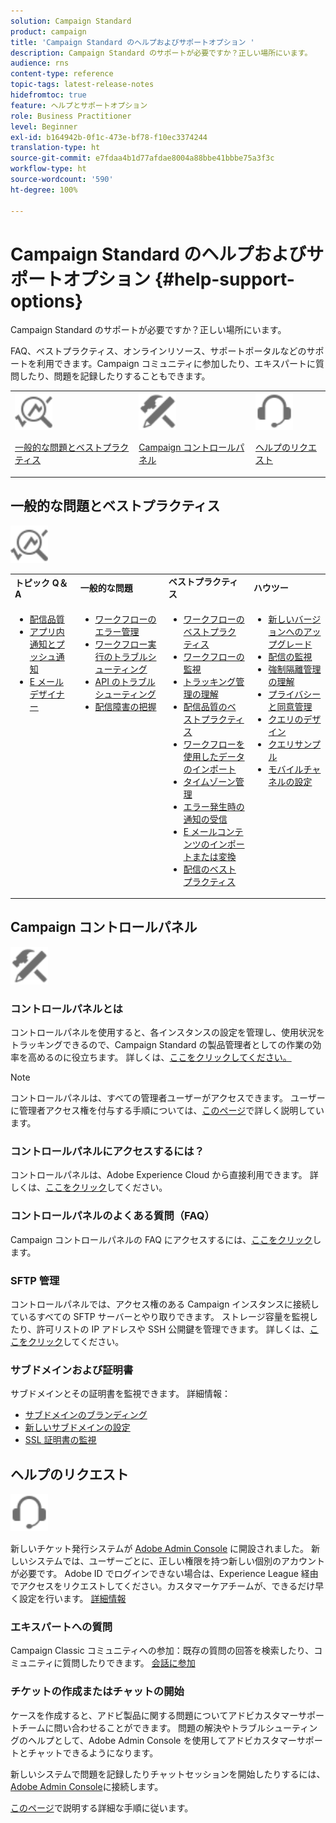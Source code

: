 ```yaml
---
solution: Campaign Standard
product: campaign
title: 'Campaign Standard のヘルプおよびサポートオプション '
description: Campaign Standard のサポートが必要ですか？正しい場所にいます。
audience: rns
content-type: reference
topic-tags: latest-release-notes
hidefromtoc: true
feature: ヘルプとサポートオプション
role: Business Practitioner
level: Beginner
exl-id: b164942b-0f1c-473e-bf78-f10ec3374244
translation-type: ht
source-git-commit: e7fdaa4b1d77afdae8004a88bbe41bbbe75a3f3c
workflow-type: ht
source-wordcount: '590'
ht-degree: 100%

---
```


# Campaign Standard のヘルプおよびサポートオプション {#help-support-options}

Campaign Standard のサポートが必要ですか？正しい場所にいます。

FAQ、ベストプラクティス、オンラインリソース、サポートポータルなどのサポートを利用できます。Campaign コミュニティに参加したり、エキスパートに質問したり、問題を記録したりすることもできます。

<table>
    <tr>
        <td><img src="start/using/assets/do-not-localize/icon-faq.svg" width="60px"><p><a href="#faq">一般的な問題とベストプラクティス</a></p></td>
        <td><img src="start/using/assets/do-not-localize/icon-control-panel.svg" width="60px"><p><a href="#control-panel">Campaign コントロールパネル</a></p></td>
        <td><img src="start/using/assets/do-not-localize/icon-support.svg" width="60px"><p><a href="#support">ヘルプのリクエスト</a></p></td>
    </tr>
</table>

## 一般的な問題とベストプラクティス

<img src="start/using/assets/do-not-localize/icon-faq.svg" width="60px">

<table>
    <tr><td><strong>トピック Q＆A</strong></td><td><strong>一般的な問題</strong></td><td><strong>ベストプラクティス</strong></td><td><strong>ハウツー</strong></td></tr>
    <tr>
    <td valign="top">
        <ul>
        <li><a href="sending/using/monitor-deliverability.md">配信品質</a></li>
        <li><a href="administration/using/aep-faq.md">アプリ内通知とプッシュ通知</a></li>
        <li><a href="designing/using/faq-email-designer.md">E メールデザイナー</a></li>
        </ul>
    </td>
    <td valign="top">
        <ul>
        <li><a href="automating/using/monitoring-workflow-execution.md#error-management">ワークフローのエラー管理</a></li>
        <li><a href="automating/using/best-practices-workflows.md">ワークフロー実行のトラブルシューティング</a></li>
        <li><a href="api/using/troubleshooting.md">API のトラブルシューティング</a></li>
        <li><a href="sending/using/understanding-delivery-failures.md">配信障害の把握</a></li>
        </ul>
    </td>
   <td valign="top">
        <ul>
        <li><a href="automating/using/best-practices-workflows.md">ワークフローのベストプラクティス</a></li>
        <li><a href="automating/using/about-workflow-execution.md">ワークフローの監視</a></li>
        <li><a href="sending/using/tracking-messages.md">トラッキング管理の理解</a></li>
        <li><a href="sending/using/about-deliverability.md">配信品質のベストプラクティス</a></li>
        <li><a href="automating/using/creating-import-workflow-templates.md">ワークフローを使用したデータのインポート</a></li>
        <li><a href="sending/using/sending-messages-at-the-recipient-s-time-zone.md">タイムゾーン管理</a></li>
        <li><a href="sending/using/receiving-alerts-when-failures-happen.md">エラー発生時の通知の受信</a></li>
        <li><a href="designing/using/using-existing-content.md">E メールコンテンツのインポートまたは変換</a></li>
        <li><a href="sending/using/delivery-best-practices.md">配信のベストプラクティス</a></li>
        </ul>
    </td>
    <td valign="top">
        <ul>
        <li><a href="rn/using/release-planning.md">新しいバージョンへのアップグレード</a></li>
        <li><a href="sending/using/monitoring-a-delivery.md">配信の監視</a></li>
        <li><a href="sending/using/understanding-quarantine-management.md">強制隔離管理の理解</a></li>
        <li><a href="start/using/privacy-management.md">プライバシーと同意管理</a></li>
        <li><a href="automating/using/query.md">クエリのデザイン</a></li>
        <li><a href="automating/using/query-samples.md">クエリサンプル</a></li>
        <li><a href="https://helpx.adobe.com/campaiacs-mobile.html">モバイルチャネルの設定</a></li>
        </ul>
    </td>
    </tr>
</table>

## Campaign コントロールパネル

<img src="start/using/assets/do-not-localize/icon-control-panel.svg" width="60px">

### コントロールパネルとは

コントロールパネルを使用すると、各インスタンスの設定を管理し、使用状況をトラッキングできるので、Campaign Standard の製品管理者としての作業の効率を高めるのに役立ちます。
詳しくは、[ここをクリックしてください。](https://experienceleague.adobe.com/docs/control-panel/using/discover-control-panel/key-features.html?lang=ja#discover-control-panel)

>[!NOTE]
>
>コントロールパネルは、すべての管理者ユーザーがアクセスできます。 ユーザーに管理者アクセス権を付与する手順については、[このページ](https://experienceleague.adobe.com/docs/control-panel/using/discover-control-panel/managing-permissions.html?lang=jp#discover-control-panel)で詳しく説明しています。

### コントロールパネルにアクセスするには？

コントロールパネルは、Adobe Experience Cloud から直接利用できます。 詳しくは、[ここをクリック](https://experienceleague.adobe.com/docs/control-panel/using/discover-control-panel/accessing-control-panel.html?lang=ja#discover-control-panel)してください。

### コントロールパネルのよくある質問（FAQ）

Campaign コントロールパネルの FAQ にアクセスするには、[ここをクリック](https://experienceleague.adobe.com/docs/control-panel/using/faq.html?lang=ja)します。

### SFTP 管理

コントロールパネルでは、アクセス権のある Campaign インスタンスに接続しているすべての SFTP サーバーとやり取りできます。 ストレージ容量を監視したり、許可リストの IP アドレスや SSH 公開鍵を管理できます。 詳しくは、[ここをクリック](https://experienceleague.adobe.com/docs/control-panel/using/sftp-management/about-sftp-management.html?lang=ja#sftp-management)してください。

### サブドメインおよび証明書

サブドメインとその証明書を監視できます。 詳細情報：

* [サブドメインのブランディング](https://experienceleague.adobe.com/docs/control-panel/using/subdomains-and-certificates/subdomains-branding.html?lang=ja#subdomains-and-certificates)
* [新しいサブドメインの設定](https://experienceleague.adobe.com/docs/control-panel/using/subdomains-and-certificates/setting-up-new-subdomain.html?lang=ja#subdomains-and-certificates)
* [SSL 証明書の監視](https://experienceleague.adobe.com/docs/control-panel/using/subdomains-and-certificates/renewing-subdomain-certificate.html?lang=ja#subdomains-and-certificates)

## ヘルプのリクエスト

<img src="start/using/assets/do-not-localize/icon-support.svg" width="60px">

新しいチケット発行システムが [Adobe Admin Console](https://adminconsole.adobe.com/overview) に開設されました。 新しいシステムでは、ユーザーごとに、正しい権限を持つ新しい個別のアカウントが必要です。 Adobe ID でログインできない場合は、Experience League 経由でアクセスをリクエストしてください。カスタマーケアチームが、できるだけ早く設定を行います。 [詳細情報](https://helpx.adobe.com/jp/enterprise/admin-guide.html/enterprise/using/support-for-experience-cloud.ug.html)

### エキスパートへの質問

Campaign Classic コミュニティへの参加：既存の質問の回答を検索したり、コミュニティに質問したりできます。 [会話に参加](https://experienceleaguecommunities.adobe.cadobe-campaign-standard/ct-p/adobe-campaign-standard-community)

### チケットの作成またはチャットの開始

ケースを作成すると、アドビ製品に関する問題についてアドビカスタマーサポートチームに問い合わせることができます。 問題の解決やトラブルシューティングのヘルプとして、Adobe Admin Console を使用してアドビカスタマーサポートとチャットできるようになります。

新しいシステムで問題を記録したりチャットセッションを開始したりするには、 [Adobe Admin Console](https://adminconsole.adobe.com/overview)に接続します。

[このページ](https://helpx.adobe.com/jp/enterprise/admin-guide.html/enterprise/using/support-for-experience-cloud.ug.html)で説明する詳細な手順に従います。
